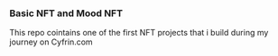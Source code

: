 ### Basic NFT and Mood NFT

This repo cointains one of the first NFT projects that i build during my journey on Cyfrin.com
